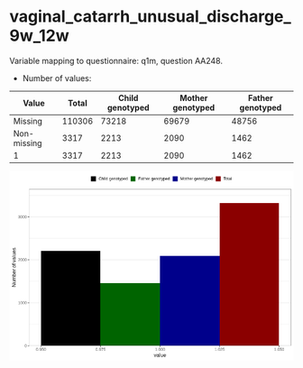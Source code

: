 # vaginal_catarrh_unusual_discharge_9w_12w
Variable mapping to questionnaire: q1m, question AA248.
- Number of values:

| Value | Total | Child genotyped | Mother genotyped | Father genotyped |
| ----- | ----- | --------------- | ---------------- | ---------------- |
| Missing | 110306 | 73218 | 69679 | 48756 |
| Non-missing | 3317 | 2213 | 2090 | 1462 |
| 1 | 3317 | 2213 | 2090 | 1462 |



![](vaginal_catarrh_unusual_discharge_9w_12w_n.png)



